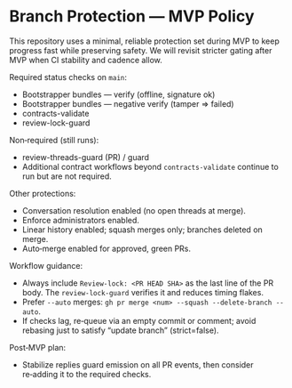 # Branch Protection — MVP Policy

This repository uses a minimal, reliable protection set during MVP to keep progress fast while preserving safety. We will revisit stricter gating after MVP when CI stability and cadence allow.

Required status checks on `main`:
- Bootstrapper bundles — verify (offline, signature ok)
- Bootstrapper bundles — negative verify (tamper ⇒ failed)
- contracts-validate
- review-lock-guard

Non‑required (still runs):
- review-threads-guard (PR) / guard
- Additional contract workflows beyond `contracts-validate` continue to run but are not required.

Other protections:
- Conversation resolution enabled (no open threads at merge).
- Enforce administrators enabled.
- Linear history enabled; squash merges only; branches deleted on merge.
- Auto‑merge enabled for approved, green PRs.

Workflow guidance:
- Always include `Review-lock: <PR HEAD SHA>` as the last line of the PR body. The `review-lock-guard` verifies it and reduces timing flakes.
- Prefer `--auto` merges: `gh pr merge <num> --squash --delete-branch --auto`.
- If checks lag, re‑queue via an empty commit or comment; avoid rebasing just to satisfy “update branch” (strict=false).

Post‑MVP plan:
- Stabilize replies guard emission on all PR events, then consider re‑adding it to the required checks.
